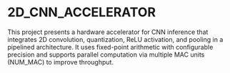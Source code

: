 # 2D_CNN_ACCELERATOR
This project presents a hardware accelerator for CNN inference that integrates 2D convolution, quantization, ReLU activation, and pooling in a pipelined architecture. It uses fixed-point arithmetic with configurable precision and supports parallel computation via multiple MAC units (NUM_MAC) to improve throughput. 
